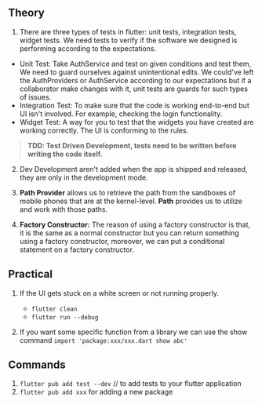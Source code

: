 ## Theory

1. There are three types of tests in flutter: unit tests, integration tests, widget tests. We need tests to verify if the software we designed is performing according to the
expectations. 

- Unit Test: Take AuthService and test on given conditions and test   them, We need to guard ourselves against unintentional edits. We could've left the AuthProviders or AuthService according to our expectations but if a collaborator make changes with it, unit tests are guards for such types of issues. 
- Integration Test:    To make sure that the code is working end-to-end but UI isn't involved. For example, checking the login functionality. 
- Widget Test:         A way for you to test that the widgets you have created are working correctly. The UI is conforming to the rules. 

> __TDD: Test Driven Development, tests need to be written before writing the code itself.__

2.  Dev Development aren't added when the app is shipped and released, they are only in the development mode. 

3. __Path Provider__ allows us to retrieve the path from the sandboxes of mobile phones that are at the kernel-level. __Path__ provides us to utilize and work with those paths. 

4. __Factory Constructor:__ The reason of using a factory constructor is that, it is the same as a normal constructor but you can return something using a factory constructor, moreover, we can put a conditional statement on a factory constructor. 

## Practical

1. If the UI gets stuck on a white screen or not running properly. 
    - ```flutter clean```
    - ```flutter run --debug``` 

2. If you want some specific function from a library we can use the show command ```import 'package:xxx/xxx.dart show abc'```

## Commands

1. ```flutter pub add test --dev``` // to add tests to your flutter application 
2. ```flutter pub add xxx``` for adding a new package
